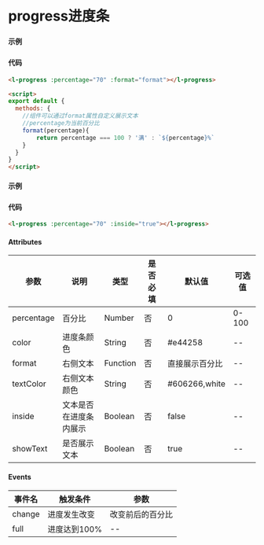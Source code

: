# progress进度条

### 

#### 示例
###
<l-progress :percentage="70"></l-progress>

#### 代码
```html
<l-progress :percentage="70" :format="format"></l-progress>

<script>
export default {
  methods: {
    //组件可以通过format属性自定义展示文本
    //percentage为当前百分比
    format(percentage){
        return percentage === 100 ? '满' : `${percentage}%`
    }
  }
}
</script>
```

#### 示例
###
<l-progress :percentage="70" :inside="true"></l-progress>

#### 代码
```html
<l-progress :percentage="70" :inside="true"></l-progress>
```

#### Attributes
| 参数 | 说明 | 类型 | 是否必填 | 默认值 | 可选值 |
| ---  | --- | ---  | ---      | ---   | ---   |
| percentage | 百分比 | Number | 否 | 0 | 0-100 |
| color | 进度条颜色 | String | 否 | #e44258 | -- |
| format | 右侧文本 | Function | 否 | 直接展示百分比 | -- |
| textColor | 右侧文本颜色 | String | 否 | #606266,white | -- |
| inside | 文本是否在进度条内展示 | Boolean | 否 | false | -- |
| showText | 是否展示文本 | Boolean | 否 | true | -- |


#### Events
| 事件名 | 触发条件 | 参数 |
|  ---  | ---  | ---  | 
| change | 进度发生改变 | 改变前后的百分比 |
| full | 进度达到100% |-- |
